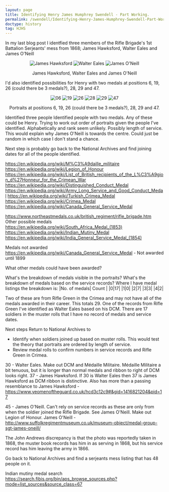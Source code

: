 ```yaml
---
layout: page
title: Identifying Henry James Humphrey Swendell - Part Working.
permalink: /swendell/Identifying-Henry-James-Humphrey-Swendell-Part-Working
doctype: history
tag: HJHS
---
```


In my last blog post I identfied three members of the Rifle Brigade's 1st Battalion Serjeants' mess from 1868; James Hawksford, Walter Eales and James O'Neill

<p align="center">
<img src="/images/SerjeantsMess_37.jpg" alt="James Hawksford" title="James Hawksford">
<img src="/images/SerjeantsMess_30.jpg" alt="Walter Eales" title="Walter Eales">
<img src="/images/SerjeantsMess_45.jpg" alt="James O'Neill" title="James O'Neill">
</p>
<p align="center">
James Hawksford, Walter Eales and James O'Neill
</p>

I'd also identified possibilities for Henry with two medals at positions 6, 19, 26 (could there be 3 medals?), 28, 29 and 47.

<p align="center">
<img src="/images/SerjeantsMess_06.jpg" alt="06" title="06">
<img src="/images/SerjeantsMess_19.jpg" alt="19" title="19">
<img src="/images/SerjeantsMess_26.jpg" alt="26" title="26">
<img src="/images/SerjeantsMess_28.jpg" alt="28" title="28">
<img src="/images/SerjeantsMess_29.jpg" alt="29" title="29">
<img src="/images/SerjeantsMess_47.jpg" alt="47" title="47">

</p>
<p align="center">
Portraits at positions 6, 19, 26 (could there be 3 medals?), 28, 29 and 47.
</p>


Identified three people
Identified people with two medals. Any of these could be Henry.
Trying to work out order of portraits given the people I've identified. Alphabetically and rank seem unlikely. Possibly length of service. This would explain why James O'Neill is towards the centre. Could just be random in which case I don't stand a chance.

Next step is probably go back to the National Archives and find joining dates for all of the people identified.


https://en.wikipedia.org/wiki/M%C3%A9daille_militaire
https://en.wikipedia.org/wiki/Legion_of_Honour
https://en.wikipedia.org/wiki/List_of_British_recipients_of_the_L%C3%A9gion_d%27Honneur_for_the_Crimean_War
https://en.wikipedia.org/wiki/Distinguished_Conduct_Medal
https://en.wikipedia.org/wiki/Army_Long_Service_and_Good_Conduct_Medal
https://en.wikipedia.org/wiki/Turkish_Crimea_Medal
https://en.wikipedia.org/wiki/Crimea_Medal
https://en.wikipedia.org/wiki/Canada_General_Service_Medal


https://www.northeastmedals.co.uk/british_regiment/rifle_brigade.htm
Other possible medals
https://en.wikipedia.org/wiki/South_Africa_Medal_(1853)
https://en.wikipedia.org/wiki/Indian_Mutiny_Medal
https://en.wikipedia.org/wiki/India_General_Service_Medal_(1854)

Medals not awarded
https://en.wikipedia.org/wiki/Canada_General_Service_Medal - Not awarded until 1899

What other medals could have been awarded?

What's the breakdown of medals visible in the portraits?
What's the breakdown of medals based on the service records?
    Where I have medal listings the breakdown is:
|No. of medals| Count |
|0|17|
|1|0|
|2|7|
|3|3|
|4|2|

Two of these are from Rifle Green in the Crimea and may not have all of the medals awarded in their career. This totals 29. One of the records from Rifle Green I've identified as Walter Eales based on his DCM. There are 17 soldiers in the muster rolls that I have no record of medals and service dates.


Next steps
Return to National Archives to 
* Identify when soldiers joined up based on muster rolls. This would test the theory that portraits are ordered by length of service.
* Review medal rolls to confirm numbers in service records and Rifle Green in Crimea.


30 - Walter Eales. Make out DCM and Médaille Militaire. Médaille Militaire a bit tenuous, but it is longer than normal medals and ribbon to right of DCM looks right.
37 - James Hawksford. If 30 is Walter Eales then 37 is James Hawksford as DCM ribbon is distinctive. Also has more than a passing resemblance to James Hawksford - https://www.yeomenoftheguard.co.uk/hcd3c12c9#&gid=1416821204&pid=17

45 - James O'Neill. Can't rely on service records as these are only from when the soldier joined the Rifle Brigade. See James O'Neill. Make out Legion of Honour.
James O'Neill - http://www.suffolkregimentmuseum.co.uk/museum-object/medal-group-sgt-james-oneill/

The John Andrews discrepancy is that the photo was reportedly taken in 1868, the muster book records has him in as serving in 1868, but his service record has him leaving the army in 1866.

Go back to National Archives and find a serjeants mess listing that has 48 people on it.

Indian mutiny medal search https://search.fibis.org/bin/aps_browse_sources.php?mode=list_sources&source_class=67
